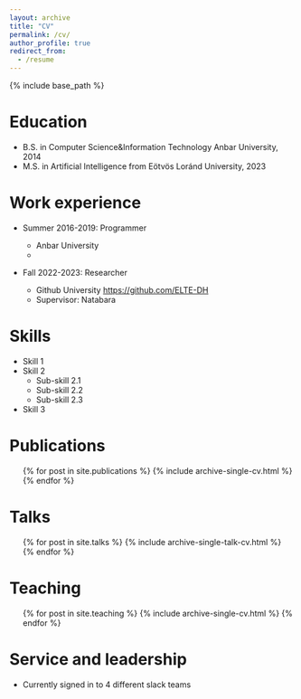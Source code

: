 ```yaml
---
layout: archive
title: "CV"
permalink: /cv/
author_profile: true
redirect_from:
  - /resume
---
```


{% include base_path %}

Education
======
* B.S. in Computer Science&Information Technology Anbar University, 2014
* M.S. in Artificial Intelligence from Eötvös Loránd University, 2023

Work experience
======
* Summer 2016-2019: Programmer
  * Anbar University
  * 

* Fall 2022-2023: Researcher
  * Github University https://github.com/ELTE-DH
  * Supervisor: Natabara
  
Skills
======
* Skill 1
* Skill 2
  * Sub-skill 2.1
  * Sub-skill 2.2
  * Sub-skill 2.3
* Skill 3

Publications
======
  <ul>{% for post in site.publications %}
    {% include archive-single-cv.html %}
  {% endfor %}</ul>
  
Talks
======
  <ul>{% for post in site.talks %}
    {% include archive-single-talk-cv.html %}
  {% endfor %}</ul>
  
Teaching
======
  <ul>{% for post in site.teaching %}
    {% include archive-single-cv.html %}
  {% endfor %}</ul>
  
Service and leadership
======
* Currently signed in to 4 different slack teams
